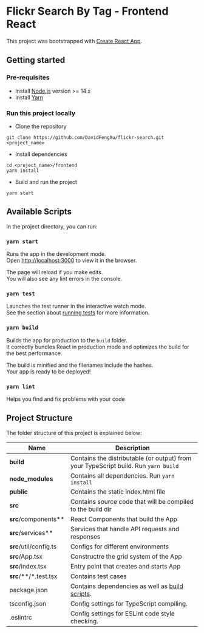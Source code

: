 # Flickr Search By Tag - Frontend React

This project was bootstrapped with [Create React App](https://github.com/facebook/create-react-app).

## Getting started

### Pre-requisites
- Install [Node.js](https://nodejs.org/en/) version >= 14.x
- Install [Yarn](https://yarnpkg.com/getting-started/install)

### Run this project locally

- Clone the repository
```git
git clone https://github.com/DavidFengAu/flickr-search.git <project_name>
```
- Install dependencies
```yarn
cd <project_name>/frontend
yarn install
```
- Build and run the project
```yarn
yarn start
```

## Available Scripts

In the project directory, you can run:

### `yarn start`

Runs the app in the development mode.\
Open [http://localhost:3000](http://localhost:3000) to view it in the browser.

The page will reload if you make edits.\
You will also see any lint errors in the console.

### `yarn test`

Launches the test runner in the interactive watch mode.\
See the section about [running tests](https://facebook.github.io/create-react-app/docs/running-tests) for more information.

### `yarn build`

Builds the app for production to the `build` folder.\
It correctly bundles React in production mode and optimizes the build for the best performance.

The build is minified and the filenames include the hashes.\
Your app is ready to be deployed!

### `yarn lint`

Helps you find and fix problems with your code

## Project Structure

The folder structure of this project is explained below:

| Name                                     | Description                                                                                      |
|------------------------------------------|--------------------------------------------------------------------------------------------------|
| **build**                                | Contains the distributable (or output) from your TypeScript build. Run `yarn build`              |
| **node_modules**                         | Contains all dependencies. Run `yarn install`                                                    |
| **public**                      	       | Contains the static index.html file                                                              |
| **src**                                  | Contains source code that will be compiled to the build dir                                      |
| **src**/components**                     | React Components that build the App                                                              |
| **src**/services**            		   | Services that handle API requests and responses                                                  |
| **src**/util/config.ts                   | Configs for different environments                                                               |
| **src**/App.tsx                          | Constructre the grid system of the App                                                           |
| **src**/index.tsx                        | Entry point that creates and starts App                                                          |
| **src**/**/*.test.tsx                    | Contains test cases                                                                              |
| package.json                             | Contains dependencies as well as [build scripts](#what-if-a-library-isnt-on-definitelytyped).    |
| tsconfig.json                            | Config settings for TypeScript compiling.                                                        |
| .eslintrc                                | Config settings for ESLint code style checking.                                                  |
